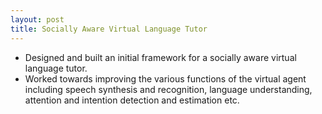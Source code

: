 ```yaml
---
layout: post
title: Socially Aware Virtual Language Tutor
---
```


* Designed and built an initial framework for a socially aware virtual language tutor.
* Worked towards improving the various functions of the virtual agent including speech synthesis and recognition, language understanding, attention and intention detection and estimation etc.
